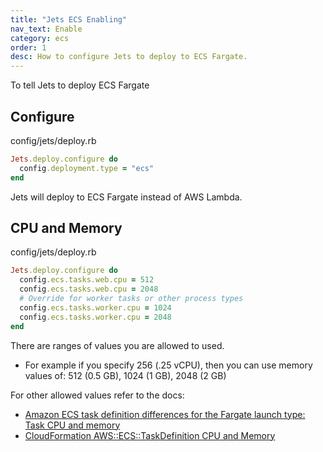 ```yaml
---
title: "Jets ECS Enabling"
nav_text: Enable
category: ecs
order: 1
desc: How to configure Jets to deploy to ECS Fargate.
---
```


To tell Jets to deploy ECS Fargate

## Configure

config/jets/deploy.rb

```ruby
Jets.deploy.configure do
  config.deployment.type = "ecs"
end
```

Jets will deploy to ECS Fargate instead of AWS Lambda.

## CPU and Memory

config/jets/deploy.rb

```ruby
Jets.deploy.configure do
  config.ecs.tasks.web.cpu = 512
  config.ecs.tasks.web.cpu = 2048
  # Override for worker tasks or other process types
  config.ecs.tasks.worker.cpu = 1024
  config.ecs.tasks.worker.cpu = 2048
end
```

There are ranges of values you are allowed to used.

* For example if you specify 256 (.25 vCPU), then you can use memory values of: 512 (0.5 GB), 1024 (1 GB), 2048 (2 GB)

For other allowed values refer to the docs:

* [Amazon ECS task definition differences for the Fargate launch type: Task CPU and memory](https://docs.aws.amazon.com/AmazonECS/latest/developerguide/fargate-tasks-services.html#fargate-tasks-size)
* [CloudFormation AWS::ECS::TaskDefinition CPU and Memory](https://docs.aws.amazon.com/AWSCloudFormation/latest/UserGuide/aws-resource-ecs-taskdefinition.html#cfn-ecs-taskdefinition-cpu)
